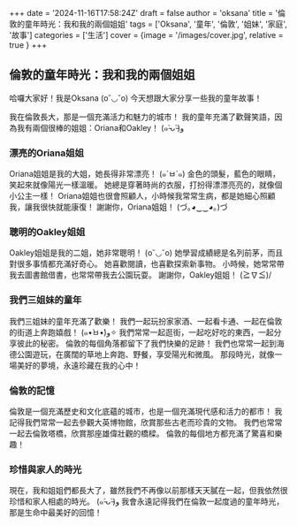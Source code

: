 +++
date = '2024-11-16T17:58:24Z'
draft = false
author = 'oksana'
title = '倫敦的童年時光：我和我的兩個姐姐'
tags = ['Oksana', '童年', '倫敦', '姐妹', '家庭', '故事']
categories = ['生活']
cover = {image = '/images/cover.jpg',  relative = true  }
+++

## 倫敦的童年時光：我和我的兩個姐姐

哈囉大家好！我是Oksana (o˘◡˘o)  今天想跟大家分享一些我的童年故事！

我在倫敦長大，那是一個充滿活力和魅力的城市！  我的童年充滿了歡聲笑語，因為我有兩個很棒的姐姐：Oriana和Oakley！ (๑˃̵ᴗ˂̵)و

### 漂亮的Oriana姐姐

Oriana姐姐是我的大姐，她長得非常漂亮！  (๑´ㅂ`๑)  金色的頭髮，藍色的眼睛，笑起來就像陽光一樣溫暖。  她總是穿著時尚的衣服，打扮得漂漂亮亮的，就像個小公主一樣！  Oriana姐姐也很會照顧人，小時候我常常生病，都是她細心照顧我，讓我很快就能康復！  謝謝你，Oriana姐姐！ (づ｡◕‿‿◕｡)づ

### 聰明的Oakley姐姐

Oakley姐姐是我的二姐，她非常聰明！ (o˘◡˘o)  她學習成績總是名列前茅，而且對很多事情都充滿好奇心。  她喜歡閱讀，也喜歡探索新事物。  小時候，她常常帶我去圖書館借書，也常常帶我去公園玩耍。  謝謝你，Oakley姐姐！ (≧∇≦)/

### 我們三姐妹的童年

我們三姐妹的童年充滿了歡樂！  我們一起玩扮家家酒、一起看卡通、一起在倫敦的街道上奔跑嬉戲！  (๑•̀ㅂ•́)و✧  我們常常一起逛街，一起吃好吃的東西，一起分享彼此的秘密。  倫敦的每個角落都留下了我們快樂的足跡！  我們也常常一起到海德公園遊玩，在廣闊的草地上奔跑、野餐，享受陽光和微風。  那段時光，就像一場美好的夢境，永遠珍藏在我的心中！

### 倫敦的記憶

倫敦是一個充滿歷史和文化底蘊的城市，也是一個充滿現代感和活力的都市！  我記得我們常常一起去參觀大英博物館，欣賞那些古老而珍貴的文物。  我們也常常一起去倫敦塔橋，欣賞那座雄偉壯觀的橋樑。  倫敦的每個地方都充滿了驚喜和樂趣！

### 珍惜與家人的時光

現在，我和姐姐們都長大了，雖然我們不再像以前那樣天天膩在一起，但我依然很珍惜和家人相處的時光。  (๑˃̵ᴗ˂̵)و  我會永遠記得我們在倫敦一起度過的童年時光，那是生命中最美好的回憶！
